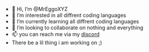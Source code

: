 - 👋 Hi, I’m @MrEggoXYZ
- 👀 I’m interested in all diffrent coding languages
- 🌱 I’m currently learning all diffrent coding languages
- 💞️ I’m looking to collaborate on nothing and everything
- 📫 you can reach me via my [discord](https://discord.gg/4sqCTqxvKA)
- There be a lil thing i am working on ;)
